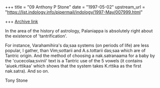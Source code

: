 +++
title = "09 Anthony P Stone"
date = "1997-05-02"
upstream_url = "https://list.indology.info/pipermail/indology/1997-May/007999.html"

+++
[Archive link](https://list.indology.info/pipermail/indology/1997-May/007999.html)

In the area of the history of astrology, Palaniappa is absolutely right
about the existence of 'tantrification'.    

For instance,  Varahamihira's da;saa systems (on periods of life) are less
popular, I gather, than Vim;sottarii and A.s.tottarii das;saa which are of
Tantric origin.   And the method of choosing a nak.satranaama for a baby by
the 'cucecolaa;svinii'  text is a Tantric use of the 5 vowels (it contains
'aiuek.rttikaa' which shows that the system takes K.rttika as the first
nak.satra).   And so on.

Tony Stone




